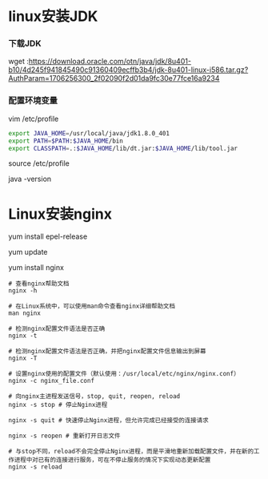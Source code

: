# linux安装JDK

### 下载JDK

wget :https://download.oracle.com/otn/java/jdk/8u401-b10/4d245f941845490c91360409ecffb3b4/jdk-8u401-linux-i586.tar.gz?AuthParam=1706256300_2f02090f2d01da9fc30e77fce16a9234

### 配置环境变量

vim /etc/profile

```bash
export JAVA_HOME=/usr/local/java/jdk1.8.0_401
export PATH=$PATH:$JAVA_HOME/bin
export CLASSPATH=.:$JAVA_HOME/lib/dt.jar:$JAVA_HOME/lib/tool.jar
```

source /etc/profile



java -version

 # Linux安装nginx

yum install epel-release

yum update

yum install nginx



```
# 查看nginx帮助文档
nginx -h

# 在Linux系统中，可以使用man命令查看nginx详细帮助文档
man nginx

# 检测nginx配置文件语法是否正确
nginx -t

# 检测nginx配置文件语法是否正确，并把nginx配置文件信息输出到屏幕
nginx -T

# 设置nginx使用的配置文件（默认使用：/usr/local/etc/nginx/nginx.conf）
nginx -c nginx_file.conf

# 向nginx主进程发送信号，stop, quit, reopen, reload
nginx -s stop # 停止Nginx进程

nginx -s quit # 快速停止Nginx进程，但允许完成已经接受的连接请求

nginx -s reopen # 重新打开日志文件

# 与stop不同，reload不会完全停止Nginx进程，而是平滑地重新加载配置文件，并在新的工作进程中对已有的连接进行服务，可在不停止服务的情况下实现动态更新配置
nginx -s reload 
```

